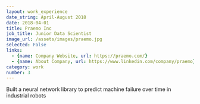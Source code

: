 ```yaml
---
layout: work_experience
date_string: April-August 2018
date: 2018-04-01
title: Praemo Inc
job_title: Junior Data Scientist
image_url: /assets/images/praemo.jpg
selected: False
links:
  - {name: Company Website, url: https://praemo.com/}
  - {name: About Company, url: https://www.linkedin.com/company/praemo}
category: work
number: 3
---
```


Built a neural network library to predict machine failure over time in industrial robots
